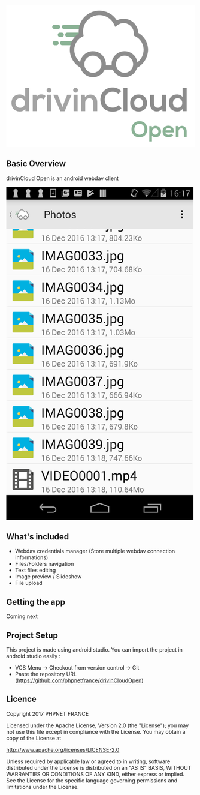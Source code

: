 <p align="center"><img src="https://github.com/phpnetfrance/drivinCloudOpen/blob/4b7979c0e2a2791e79874302ee8d861fd2ef54d7/res-readme/logo.svg"></p>

## Basic Overview
drivinCloud Open is an android webdav client

![Sample](res-readme/screenshot.png)

## What's included
- Webdav credentials manager (Store multiple webdav connection informations)
- Files/Folders navigation
- Text files editing
- Image preview / Slideshow
- File upload

## Getting the app
Coming next

## Project Setup
This project is made using android studio. You can import the project in android studio easily :
- VCS Menu -> Checkout from version control -> Git
- Paste the repository URL (https://github.com/phpnetfrance/drivinCloudOpen)

## Licence
Copyright 2017 PHPNET FRANCE

Licensed under the Apache License, Version 2.0 (the "License"); you may not use this file except in compliance with the License. You may obtain a copy of the License at

  http://www.apache.org/licenses/LICENSE-2.0

Unless required by applicable law or agreed to in writing, software distributed under the License is distributed on an "AS IS" BASIS, WITHOUT WARRANTIES OR CONDITIONS OF ANY KIND, either express or implied. See the License for the specific language governing permissions and limitations under the License.
